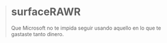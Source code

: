 > # surfaceRAWR
> Que Microsoft no te impida seguir usando aquello en lo que te gastaste tanto dinero.